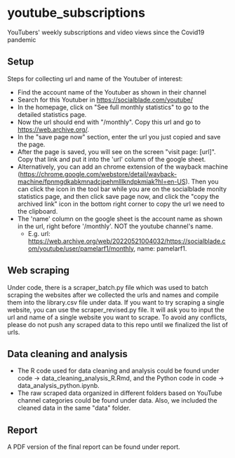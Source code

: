 # youtube_subscriptions
YouTubers' weekly subscriptions and video views since the Covid19 pandemic

## Setup
Steps for collecting url and name of the Youtuber of interest:
* Find the account name of the Youtuber as shown in their channel
* Search for this Youtuber in https://socialblade.com/youtube/
* In the homepage, click on "See full monthly statistics" to go to the detailed statistics page. 
* Now the url should end with "/monthly". Copy this url and go to https://web.archive.org/.
 * In the "save page now" section, enter the url you just copied and save the page. 
 * After the page is saved, you will see on the screen "visit page: [url]". Copy that link and put it into the 'url' column of the google sheet.
 * Alternatively, you can add an chrome extension of the wayback machine (https://chrome.google.com/webstore/detail/wayback-machine/fpnmgdkabkmnadcjpehmlllkndpkmiak?hl=en-US). Then you can click the icon in the tool bar while you are on the socialblade monlty statistics page, and then click save page now, and click the "copy the archived link" icon in the bottom right corner to copy the url we need to the clipboard.
* The 'name' column on the google sheet is the account name as shown in the url, right before '/monthly'. NOT the youtube channel's name.
  *  E.g. url: https://web.archive.org/web/20220521004032/https://socialblade.com/youtube/user/pamelarf1/monthly, name: pamelarf1.

## Web scraping
Under code, there is a scraper_batch.py file which was used to batch scraping the websites after we collected the urls and names and compile them into the library.csv file under data. If you want to try scraping a single website, you can use the scraper_revised.py file. It will ask you to input the url and name of a single website you want to scrape. To avoid any conflicts, please do not push any scraped data to this repo until we finalized the list of urls. 

## Data cleaning and analysis
* The R code used for data cleaning and analysis could be found under code -> data_cleaning_analysis_R.Rmd, and the Python code in code -> data_analysis_python.ipynb.
* The raw scraped data organized in different folders based on YouTube channel categories could be found under data. Also, we included the cleaned data in the same "data" folder.

## Report
A PDF version of the final report can be found under report.
